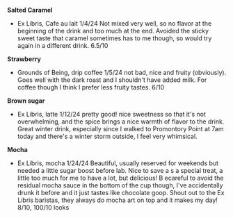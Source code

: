 **Salted Caramel**
- Ex Libris, Cafe au lait 1/4/24
Not mixed very well, so no flavor at the beginning of the drink and too much at the end. Avoided the sticky sweet taste that caramel sometimes has to me though, so would try again in a different drink. 6.5/10

**Strawberry**
- Grounds of Being, drip coffee 1/5/24
not bad, nice and fruity (obviously). Goes well with the dark roast and I shouldn't have added milk. For coffee though I think I prefer less fruity tastes. 6/10

**Brown sugar**
- Ex Libris, latte 1/12/24
pretty good! nice sweetness so that it's not overwhelming, and the spice brings a nice warmth of flavor to the drink. Great winter drink, especially since I walked to Promontory Point at 7am today and there's a winter storm outside, I feel very whimsical.

**Mocha**
- Ex Libris, mocha 1/24/24
Beautiful, usually reserved for weekends but needed a little sugar boost before lab. Nice to save a s a special treat, a little too much for me to have a lot, but delicious! B ecareful to avoid the residual mocha sauce in the bottom of the cup though, I've accidentally drunk it before and it just tastes like chocolate goop. Shout out to the Ex Libris baristas, they always do mocha art on top and it makes my day! 8/10, 100/10 looks